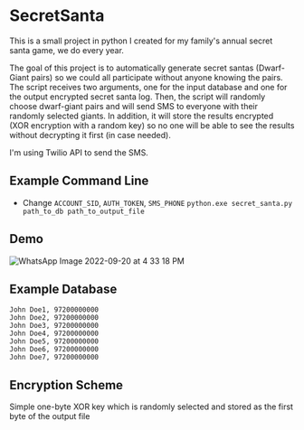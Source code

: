# SecretSanta
This is a small project in python I created for my family's annual secret santa game, we do every year.  

The goal of this project is to automatically generate secret santas (Dwarf-Giant pairs) so we could all participate without anyone knowing the pairs. The script receives two arguments, one for the input database and one for the output encrypted secret santa log. Then, the script will randomly choose dwarf-giant pairs and will send SMS to everyone with their randomly selected giants. In addition, it will store the results encrypted (XOR encryption with a random key) so no one will be able to see the results without decrypting it first (in case needed).

I'm using Twilio API to send the SMS.


## Example Command Line
- Change `ACCOUNT_SID`, `AUTH_TOKEN`, `SMS_PHONE`
`python.exe secret_santa.py path_to_db path_to_output_file`

## Demo
![WhatsApp Image 2022-09-20 at 4 33 18 PM](https://user-images.githubusercontent.com/97907356/191303825-e08b93d3-94d0-435d-8ff4-376cd5a0019f.jpeg)


## Example Database
```
John Doe1, 97200000000
John Doe2, 97200000000
John Doe3, 97200000000
John Doe4, 97200000000
John Doe5, 97200000000
John Doe6, 97200000000
John Doe7, 97200000000
```


## Encryption Scheme
Simple one-byte XOR key which is randomly selected and stored as the first byte of the output file
